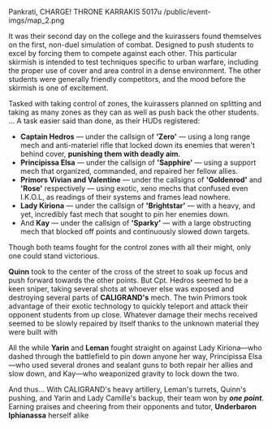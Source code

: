 Pankrati, CHARGE!
THRONE KARRAKIS
5017u
/public/event-imgs/map_2.png

It was their second day on the college and the kuirassers found themselves on the first, non-duel simulation of combat.  Designed to push students to excel by forcing them to compete against each other. This particular skirmish is intended to test techniques specific to urban warfare, including the proper use of cover and area control in a dense environment. The other students were generally friendly competitors, and the mood before the skirmish is one of excitement.

Tasked with taking control of zones, the kuirassers planned on splitting and taking as many zones as they can as well as push back the other students. ... A task easier said than done, as their HUDs registered:
- **Captain Hedros** — under the callsign of **'Zero'** — using a long range mech and anti-materiel rifle that locked down its enemies that weren't behind cover, **punishing them with deadly aim**.
- **Principissa Elsa** — under the callsign of **'Sapphire'** — using a support mech that organized, commanded, and repaired her fellow allies.
- **Primors Vivian and Valentine** — under the callsigns of **'Goldenrod'** and **'Rose'** respectively — using exotic, xeno mechs that confused even I.K.O.L, as readings of their systems and frames lead nowhere.
- **Lady Kiriona** — under the callsign of **'Brightstar'** — with a heavy, and yet, incredibly fast mech that sought to pin her enemies down.
- And **Kay** — under the callsign of **'Sparky'** — with a large obstructing mech that blocked off  points and continuously slowed down targets. 

Though both teams fought for the control zones with all their might, only one could stand victorious.

**Quinn** took to the center of the cross of the street to soak up focus and push forward towards the other points. But Cpt. Hedros seemed to be a keen sniper, taking several shots at whoever else was exposed and destroying several parts of **CALIGRAND's** mech. The twin Primors took advantage of their exotic technology to quickly teleport and attack their opponent students from up close. Whatever damage their mechs received seemed to be slowly repaired by itself thanks to the unknown material they were built with

All the while **Yarin** and **Leman** fought straight on against Lady Kiriona—who dashed through the battlefield to pin down anyone her way, Principissa Elsa—who used several drones and sealant guns to both repair her allies and slow down, and Kay—who weaponized gravity to lock down the two.

And thus... With CALIGRAND's heavy artillery, Leman's turrets, Quinn's pushing, and Yarin and Lady Camille's backup, their team won by ***__one__ point***. Earning praises and cheering from their opponents and tutor, **Underbaron Iphianassa** herself alike